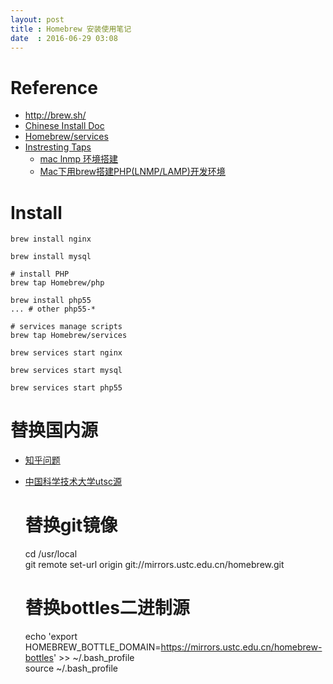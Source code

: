 ```yaml
---
layout: post
title : Homebrew 安装使用笔记
date  : 2016-06-29 03:08
---
```


# Reference

- http://brew.sh/
- [Chinese Install Doc](http://brew.sh/index_zh-cn.html)
- [Homebrew/services](https://github.com/Homebrew/homebrew-services)
- [Instresting Taps](https://github.com/Homebrew/brew/blob/master/share/doc/homebrew/Interesting-Taps-&-Branches.md)
  - [mac lnmp 环境搭建](http://www.cnblogs.com/RainLi/p/5347252.html)
  - [Mac下用brew搭建PHP(LNMP/LAMP)开发环境](http://yansu.org/2013/12/11/lamp-in-mac.html)



# Install

    brew install nginx

    brew install mysql

    # install PHP
    brew tap Homebrew/php

    brew install php55
    ... # other php55-*

    # services manage scripts
    brew tap Homebrew/services

    brew services start nginx
    
    brew services start mysql
    
    brew services start php55


# 替换国内源

- [知乎问题](http://www.zhihu.com/question/31360766)
- [中国科学技术大学utsc源](https://lug.ustc.edu.cn/wiki/mirrors/help)


    # 替换git镜像  
    cd /usr/local  
    git remote set-url origin git://mirrors.ustc.edu.cn/homebrew.git  
    
    # 替换bottles二进制源  
    echo 'export HOMEBREW_BOTTLE_DOMAIN=https://mirrors.ustc.edu.cn/homebrew-bottles' >> ~/.bash_profile  
    source ~/.bash_profile  
